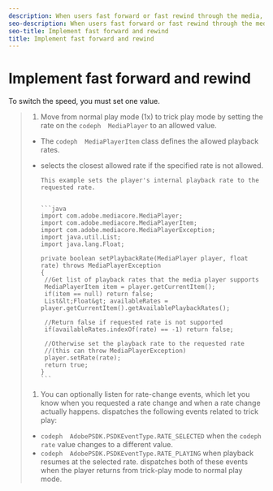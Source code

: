 ```yaml
---
description: When users fast forward or fast rewind through the media, they are in the trick play mode. To enter trick play mode, you need to set the MediaPlayer playback rate to a value other than 1.
seo-description: When users fast forward or fast rewind through the media, they are in the trick play mode. To enter trick play mode, you need to set the MediaPlayer playback rate to a value other than 1.
seo-title: Implement fast forward and rewind
title: Implement fast forward and rewind
---
```


# Implement fast forward and rewind

To switch the speed, you must set one value.

>1. Move from normal play mode (1x) to trick play mode by setting the rate on the `codeph  MediaPlayer` to an allowed value.
>* The `codeph  MediaPlayerItem` class defines the allowed playback rates.
>* selects the closest allowed rate if the specified rate is not allowed.
>   
>       
>       This example sets the player's internal playback rate to the requested rate.
>       
>       
>       ```java
>       import com.adobe.mediacore.MediaPlayer; 
>       import com.adobe.mediacore.MediaPlayerItem; 
>       import com.adobe.mediacore.MediaPlayerException; 
>       import java.util.List; 
>       import java.lang.Float; 
>        
>       private boolean setPlaybackRate(MediaPlayer player, float rate) throws MediaPlayerException 
>       { 
>        //Get list of playback rates that the media player supports 
>        MediaPlayerItem item = player.getCurrentItem(); 
>        if(item == null) return false; 
>        List&lt;Float&gt; availableRates = player.getCurrentItem().getAvailablePlaybackRates(); 
>        
>        //Return false if requested rate is not supported 
>        if(availableRates.indexOf(rate) == -1) return false; 
>        
>        //Otherwise set the playback rate to the requested rate 
>        //(this can throw MediaPlayerException) 
>        player.setRate(rate); 
>        return true; 
>       }
>       ```
>       
>   
>1. You can optionally listen for rate-change events, which let you know when you requested a rate change and when a rate change actually happens.
>   dispatches the following events related to trick play:
>* `codeph  AdobePSDK.PSDKEventType.RATE_SELECTED` when the `codeph  rate` value changes to a different value.
>* `codeph  AdobePSDK.PSDKEventType.RATE_PLAYING` when playback resumes at the selected rate.
>   dispatches both of these events when the player returns from trick-play mode to normal play mode.
>   
>   
>   
>   
